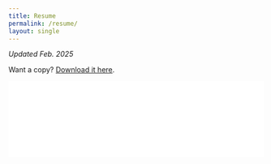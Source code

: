 ```yaml
---
title: Resume
permalink: /resume/
layout: single
---
```


_Updated Feb. 2025_

Want a copy? <a href="/assets/pdfs/Resume_Jan_2025.pdf" download>Download it here</a>.

<embed src="/assets/pdfs/Resume_Jan_2025.pdf" type="application/pdf" width="100%" alt="PDF not displaying? The download above should work."/>




